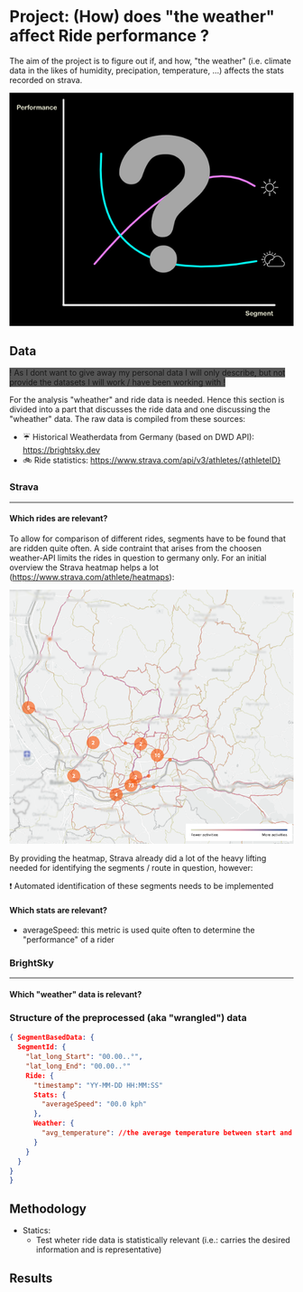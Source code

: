 # Project: (How) does "the weather" affect Ride performance ?
The aim of the project is to figure out if, and how, "the weather" (i.e. climate data in the likes of humidity, precipation, temperature, ...) affects the stats recorded on strava.

<img
  src="./ProjectIdea.png"
  alt="Coordinate system showing a pinkish and a greenish line. The lines are annotated with weather icons"
  style="display: inline-block; margin: 0 auto; max-width: 200">


## Data
<span style="background-color: #555555">! As I dont want to give away my personal data I will only describe, but not provide the datasets I will work / have been working with !</span> 

For the analysis "wheather" and ride data is needed. Hence this section is divided into a part that discusses the ride data and one discussing the "wheather" data. The raw data is compiled from these sources:

* ☔ Historical Weatherdata from Germany (based on DWD API): https://brightsky.dev
* 🚲 Ride statistics: https://www.strava.com/api/v3/athletes/{athleteID}


### Strava
---
#### Which rides are relevant?
To allow for comparison of different rides, segments have to be found that are ridden quite often. A side contraint that arises from the choosen weather-API limits the rides in question to germany only. For an initial overview the Strava heatmap helps a lot (https://www.strava.com/athlete/heatmaps):

<img
  src="./Heatmap.png"
  alt="Strava heatmap"
  style="display: inline-block; margin: 0 auto; max-width: 200">

By providing the heatmap, Strava already did a lot of the heavy lifting needed for identifying the segments / route in question, however:


❗ Automated identification of these segments needs to be implemented

#### Which stats are relevant?
- averageSpeed: this metric is used quite often to determine the "performance" of a rider

### BrightSky
---
#### Which "weather" data is relevant?

### Structure of the preprocessed (aka "wrangled") data
```json
{ SegmentBasedData: {
  SegmentId: {
    "lat_long_Start": "00.00..°",
    "lat_long_End": "00.00..°"
    Ride: {
      "timestamp": "YY-MM-DD HH:MM:SS"
      Stats: {
        "averageSpeed": "00.0 kph"
      },
      Weather: {
        "avg_temperature": //the average temperature between start and end coordinates of the given segment
      }
    }
  }
}
}
```
## Methodology
* Statics:
  * Test wheter ride data is statistically relevant (i.e.: carries the desired information and is representative)
## Results

